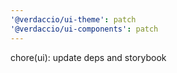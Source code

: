 ```yaml
---
'@verdaccio/ui-theme': patch
'@verdaccio/ui-components': patch
---
```


chore(ui): update deps and storybook
